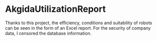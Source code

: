 # AkgidaUtilizationReport
Thanks to this project, the efficiency, conditions and suitability of robots can be seen in the form of an Excel report. For the security of company data, I censored the database information.
